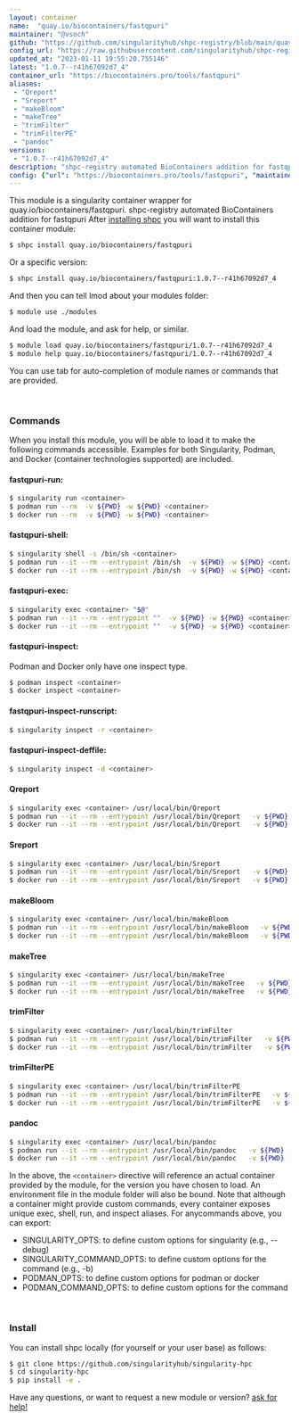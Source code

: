 ```yaml
---
layout: container
name:  "quay.io/biocontainers/fastqpuri"
maintainer: "@vsoch"
github: "https://github.com/singularityhub/shpc-registry/blob/main/quay.io/biocontainers/fastqpuri/container.yaml"
config_url: "https://raw.githubusercontent.com/singularityhub/shpc-registry/main/quay.io/biocontainers/fastqpuri/container.yaml"
updated_at: "2023-01-11 19:55:20.755146"
latest: "1.0.7--r41h67092d7_4"
container_url: "https://biocontainers.pro/tools/fastqpuri"
aliases:
 - "Qreport"
 - "Sreport"
 - "makeBloom"
 - "makeTree"
 - "trimFilter"
 - "trimFilterPE"
 - "pandoc"
versions:
 - "1.0.7--r41h67092d7_4"
description: "shpc-registry automated BioContainers addition for fastqpuri"
config: {"url": "https://biocontainers.pro/tools/fastqpuri", "maintainer": "@vsoch", "description": "shpc-registry automated BioContainers addition for fastqpuri", "latest": {"1.0.7--r41h67092d7_4": "sha256:986507af918272086f85cdb538c7d0bb18bd641b045c49d2979ed1d68a64ba73"}, "tags": {"1.0.7--r41h67092d7_4": "sha256:986507af918272086f85cdb538c7d0bb18bd641b045c49d2979ed1d68a64ba73"}, "docker": "quay.io/biocontainers/fastqpuri", "aliases": {"Qreport": "/usr/local/bin/Qreport", "Sreport": "/usr/local/bin/Sreport", "makeBloom": "/usr/local/bin/makeBloom", "makeTree": "/usr/local/bin/makeTree", "trimFilter": "/usr/local/bin/trimFilter", "trimFilterPE": "/usr/local/bin/trimFilterPE", "pandoc": "/usr/local/bin/pandoc"}}
---
```


This module is a singularity container wrapper for quay.io/biocontainers/fastqpuri.
shpc-registry automated BioContainers addition for fastqpuri
After [installing shpc](#install) you will want to install this container module:


```bash
$ shpc install quay.io/biocontainers/fastqpuri
```

Or a specific version:

```bash
$ shpc install quay.io/biocontainers/fastqpuri:1.0.7--r41h67092d7_4
```

And then you can tell lmod about your modules folder:

```bash
$ module use ./modules
```

And load the module, and ask for help, or similar.

```bash
$ module load quay.io/biocontainers/fastqpuri/1.0.7--r41h67092d7_4
$ module help quay.io/biocontainers/fastqpuri/1.0.7--r41h67092d7_4
```

You can use tab for auto-completion of module names or commands that are provided.

<br>

### Commands

When you install this module, you will be able to load it to make the following commands accessible.
Examples for both Singularity, Podman, and Docker (container technologies supported) are included.

#### fastqpuri-run:

```bash
$ singularity run <container>
$ podman run --rm  -v ${PWD} -w ${PWD} <container>
$ docker run --rm  -v ${PWD} -w ${PWD} <container>
```

#### fastqpuri-shell:

```bash
$ singularity shell -s /bin/sh <container>
$ podman run --it --rm --entrypoint /bin/sh  -v ${PWD} -w ${PWD} <container>
$ docker run --it --rm --entrypoint /bin/sh  -v ${PWD} -w ${PWD} <container>
```

#### fastqpuri-exec:

```bash
$ singularity exec <container> "$@"
$ podman run --it --rm --entrypoint ""  -v ${PWD} -w ${PWD} <container> "$@"
$ docker run --it --rm --entrypoint ""  -v ${PWD} -w ${PWD} <container> "$@"
```

#### fastqpuri-inspect:

Podman and Docker only have one inspect type.

```bash
$ podman inspect <container>
$ docker inspect <container>
```

#### fastqpuri-inspect-runscript:

```bash
$ singularity inspect -r <container>
```

#### fastqpuri-inspect-deffile:

```bash
$ singularity inspect -d <container>
```


#### Qreport

```bash
$ singularity exec <container> /usr/local/bin/Qreport
$ podman run --it --rm --entrypoint /usr/local/bin/Qreport   -v ${PWD} -w ${PWD} <container> -c " $@"
$ docker run --it --rm --entrypoint /usr/local/bin/Qreport   -v ${PWD} -w ${PWD} <container> -c " $@"
```


#### Sreport

```bash
$ singularity exec <container> /usr/local/bin/Sreport
$ podman run --it --rm --entrypoint /usr/local/bin/Sreport   -v ${PWD} -w ${PWD} <container> -c " $@"
$ docker run --it --rm --entrypoint /usr/local/bin/Sreport   -v ${PWD} -w ${PWD} <container> -c " $@"
```


#### makeBloom

```bash
$ singularity exec <container> /usr/local/bin/makeBloom
$ podman run --it --rm --entrypoint /usr/local/bin/makeBloom   -v ${PWD} -w ${PWD} <container> -c " $@"
$ docker run --it --rm --entrypoint /usr/local/bin/makeBloom   -v ${PWD} -w ${PWD} <container> -c " $@"
```


#### makeTree

```bash
$ singularity exec <container> /usr/local/bin/makeTree
$ podman run --it --rm --entrypoint /usr/local/bin/makeTree   -v ${PWD} -w ${PWD} <container> -c " $@"
$ docker run --it --rm --entrypoint /usr/local/bin/makeTree   -v ${PWD} -w ${PWD} <container> -c " $@"
```


#### trimFilter

```bash
$ singularity exec <container> /usr/local/bin/trimFilter
$ podman run --it --rm --entrypoint /usr/local/bin/trimFilter   -v ${PWD} -w ${PWD} <container> -c " $@"
$ docker run --it --rm --entrypoint /usr/local/bin/trimFilter   -v ${PWD} -w ${PWD} <container> -c " $@"
```


#### trimFilterPE

```bash
$ singularity exec <container> /usr/local/bin/trimFilterPE
$ podman run --it --rm --entrypoint /usr/local/bin/trimFilterPE   -v ${PWD} -w ${PWD} <container> -c " $@"
$ docker run --it --rm --entrypoint /usr/local/bin/trimFilterPE   -v ${PWD} -w ${PWD} <container> -c " $@"
```


#### pandoc

```bash
$ singularity exec <container> /usr/local/bin/pandoc
$ podman run --it --rm --entrypoint /usr/local/bin/pandoc   -v ${PWD} -w ${PWD} <container> -c " $@"
$ docker run --it --rm --entrypoint /usr/local/bin/pandoc   -v ${PWD} -w ${PWD} <container> -c " $@"
```



In the above, the `<container>` directive will reference an actual container provided
by the module, for the version you have chosen to load. An environment file in the
module folder will also be bound. Note that although a container
might provide custom commands, every container exposes unique exec, shell, run, and
inspect aliases. For anycommands above, you can export:

 - SINGULARITY_OPTS: to define custom options for singularity (e.g., --debug)
 - SINGULARITY_COMMAND_OPTS: to define custom options for the command (e.g., -b)
 - PODMAN_OPTS: to define custom options for podman or docker
 - PODMAN_COMMAND_OPTS: to define custom options for the command

<br>

### Install

You can install shpc locally (for yourself or your user base) as follows:

```bash
$ git clone https://github.com/singularityhub/singularity-hpc
$ cd singularity-hpc
$ pip install -e .
```

Have any questions, or want to request a new module or version? [ask for help!](https://github.com/singularityhub/singularity-hpc/issues)
